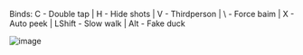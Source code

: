 Binds:
C - Double tap | H - Hide shots | V - Thirdperson | \ - Force baim | X - Auto peek | LShift - Slow walk | Alt - Fake duck

![image](https://cdn.discordapp.com/attachments/1057992549526155284/1057992549844910191/image.png)
